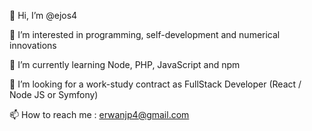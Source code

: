 👋 Hi, I’m @ejos4

👀 I’m interested in programming, self-development and numerical innovations

🌱 I’m currently learning Node, PHP, JavaScript and npm

💞️ I’m looking for a work-study contract as FullStack Developer (React / Node JS or Symfony)

📫 How to reach me : erwanjp4@gmail.com
